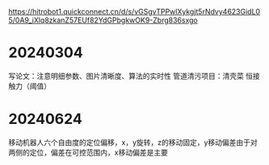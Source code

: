 https://hitrobot1.quickconnect.cn/d/s/vGSgvTPPwlXykgjt5rNdvy4623GidL05/0A9_iXlq8zkanZ57EUf82YdGPbgkwOK9-Zbrg836sxgo
# 20240304
写论文：注意明细参数、图片清晰度、算法的实时性
管道清污项目：清壳菜 恒接触力（阈值）
# 20240624
移动机器人六个自由度的定位偏移，x，y旋转，z的移动固定，y移动偏差由于对两侧的定位，偏差在可控范围内，x移动偏差是主要